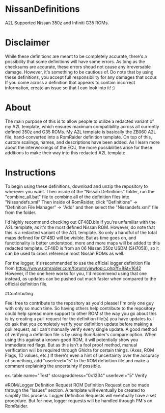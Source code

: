 # NissanDefinitions
A2L Supported Nissan 350z and Infiniti G35 ROMs. 

# Disclaimer

While these definitions are meant to be completely accurate, there's a possibility that some definitions will have some errors. As long as the checksums are accurate, these errors shoud not cause any irreversable damage. However, it's something to be cautious of. Do note that by using these definitions, you accept full responsibility for any damages that occur. If you come across a definition that appears to contain incorrect information, create an issue so that I can look into it! :) 

# About

The main purpose of this is to allow people to utilize a redacted variant of my A2L template, which ensures maximum compatibility across all currently defined 350z and G35 ROMs. My A2L template is basically the ZB060 A2L file, hand-converted into a RomRaider definition template. On top of this, custom scalings, names, and descriptions have been added. As I learn more about the interworkings of the ECU, the more possibilities arise for these additions to make their way into this redacted A2L template. 

# Instructions 

To begin using these definitions, download and unzip the repository to wherever you want. Then inside of the "Nissan Definitions" folder, run the "combine_all.bat" file to combine all of the definition files into "Nissandefs.xml" Then inside of RomRaider, click "Definitions" -> "Definition File Manager" -> "Add" and then select the "Nissandefs.xml" file from the folder. 

I'd highly recommend checking out CF48D.bin if you're unfamiliar with the A2L template, as it's the most defined Nissan ROM. However, do note that this is a redacted variant of the A2L template. So only a handful of the total maps defined for CF48D will be visible. But as time goes on, and functionality is better understood, more and more maps will be added to this redacted template. CF48D is from an 06 Nissan 350z USDM (SH7058), so it can be used to cross reference most Nissan ROMs as well. 

For the logger, it's recommended to use the official logger definition file from https://www.romraider.com/forum/viewtopic.php?f=8&t=1642 However, if the one here works for you, I'd recommend using that one instead, as updates can be pushed out much faster when compared to the official definition file.

#Contributing

Feel free to contribute to the repository as you'd please! I'm only one guy with only so much time. So having others help contribute to the repository could help spread more support to other ROM's! the way you go about this is by creating a pull request for the definition file(s) you have updates to. I do ask that you completely verify your definition update before making a pull request, as I can't manually verify every single update. A good method of verifying a definition file is by using RomRaider's compare option. When using this against a known-good ROM, it will potentially show you immediate red flags. But as this isn't a fool proof method, manual verification will be required through Ghidra for certain things. (Axes, ROM Flags, 1D values, etc.) If there's even a hint of uncertainty over the accuracy of something, add "userlevel="5" to the ROM definition file and make a comment explaining the uncertainty if possible. 

ex. table name="Test" storageaddress="0x1234" userlevel="5"  Verify 

#ROM/Logger Definition Request
ROM Definition Request can be made through the "Issues" section. A template will eventually be created to simplify this process. Logger Definition Requests will eventually have a set procedure. But for now, logger requests will be handled through PM's on RomRaider. 

